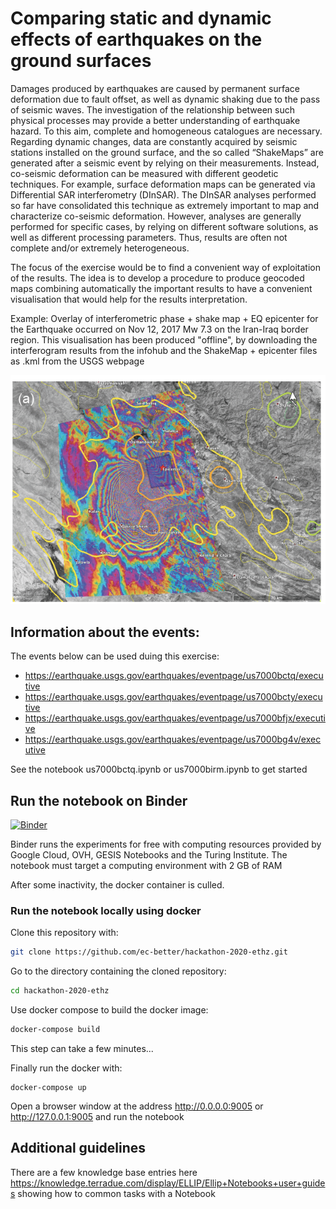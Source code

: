 # Comparing static and dynamic effects of earthquakes on the ground surfaces

Damages produced by earthquakes are caused by permanent surface deformation due to fault offset, as well as dynamic shaking due to the pass of seismic waves. The investigation of the relationship between such physical processes may provide a better understanding of earthquake hazard. To this aim, complete and homogeneous catalogues are necessary. Regarding dynamic changes, data are constantly acquired by seismic stations installed on the ground surface, and the so called “ShakeMaps” are generated after a seismic event by relying on their measurements. Instead, co-seismic deformation can be measured with different geodetic techniques. For example, surface deformation maps can be generated via Differential SAR interferometry (DInSAR). The DInSAR analyses performed so far have consolidated this technique as extremely important to map and characterize co-seismic deformation. However, analyses are generally performed for specific cases, by relying on different software solutions, as well as different processing parameters. Thus, results are often not complete and/or extremely heterogeneous.

The focus of the exercise would be to find a convenient way of exploitation of the results. The idea is to develop a procedure to produce geocoded maps combining automatically the important results to have a convenient visualisation that would help for the results interpretation.

Example: Overlay of interferometric phase + shake map + EQ epicenter for the Earthquake occurred on Nov 12, 2017 Mw 7.3 on the Iran-Iraq border region. This visualisation has been produced "offline", by downloading the interferogram results from the infohub and the ShakeMap + epicenter files as .kml from the USGS webpage

![image info](.image2020-7-27_15-50-55.png)

## Information about the events:

The events below can be used duing this exercise:

* https://earthquake.usgs.gov/earthquakes/eventpage/us7000bctq/executive
* https://earthquake.usgs.gov/earthquakes/eventpage/us7000bcty/executive
* https://earthquake.usgs.gov/earthquakes/eventpage/us7000bfjx/executive
* https://earthquake.usgs.gov/earthquakes/eventpage/us7000bg4v/executive

See the notebook us7000bctq.ipynb or us7000birm.ipynb to get started

## Run the notebook on Binder

[![Binder](https://mybinder.org/badge_logo.svg)](https://mybinder.org/v2/gh/ec-better/hackathon-2020-ETHZ/master?urlpath=lab)

Binder runs the experiments for free with computing resources provided by Google Cloud, OVH, GESIS Notebooks and the Turing Institute.
The notebook must target a computing environment with 2 GB of RAM

After some inactivity, the docker container is culled. 

### Run the notebook locally using docker

Clone this repository with:

```bash
git clone https://github.com/ec-better/hackathon-2020-ethz.git
```

Go to the directory containing the cloned repository:

```bash
cd hackathon-2020-ethz
```

Use docker compose to build the docker image:

```bash
docker-compose build
```

This step can take a few minutes...

Finally run the docker with:

```
docker-compose up
```

Open a browser window at the address http://0.0.0.0:9005 or http://127.0.0.1:9005 and run the notebook

## Additional guidelines

There are a few knowledge base entries here https://knowledge.terradue.com/display/ELLIP/Ellip+Notebooks+user+guides showing how to common tasks with a Notebook 
